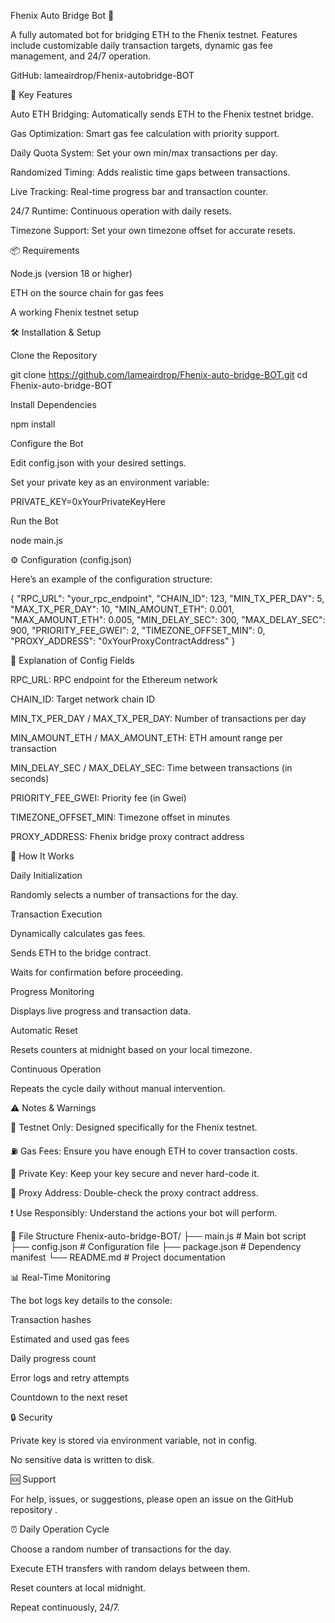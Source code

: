 Fhenix Auto Bridge Bot 🌉

A fully automated bot for bridging ETH to the Fhenix testnet. Features include customizable daily transaction targets, dynamic gas fee management, and 24/7 operation.

GitHub: lameairdrop/Fhenix-autobridge-BOT

🚀 Key Features

Auto ETH Bridging: Automatically sends ETH to the Fhenix testnet bridge.

Gas Optimization: Smart gas fee calculation with priority support.

Daily Quota System: Set your own min/max transactions per day.

Randomized Timing: Adds realistic time gaps between transactions.

Live Tracking: Real-time progress bar and transaction counter.

24/7 Runtime: Continuous operation with daily resets.

Timezone Support: Set your own timezone offset for accurate resets.

📦 Requirements

Node.js (version 18 or higher)

ETH on the source chain for gas fees

A working Fhenix testnet setup

🛠️ Installation & Setup

Clone the Repository

git clone https://github.com/lameairdrop/Fhenix-auto-bridge-BOT.git
cd Fhenix-auto-bridge-BOT


Install Dependencies

npm install


Configure the Bot

Edit config.json with your desired settings.

Set your private key as an environment variable:

PRIVATE_KEY=0xYourPrivateKeyHere


Run the Bot

node main.js

⚙️ Configuration (config.json)

Here’s an example of the configuration structure:

{
  "RPC_URL": "your_rpc_endpoint",
  "CHAIN_ID": 123,
  "MIN_TX_PER_DAY": 5,
  "MAX_TX_PER_DAY": 10,
  "MIN_AMOUNT_ETH": 0.001,
  "MAX_AMOUNT_ETH": 0.005,
  "MIN_DELAY_SEC": 300,
  "MAX_DELAY_SEC": 900,
  "PRIORITY_FEE_GWEI": 2,
  "TIMEZONE_OFFSET_MIN": 0,
  "PROXY_ADDRESS": "0xYourProxyContractAddress"
}

🧩 Explanation of Config Fields

RPC_URL: RPC endpoint for the Ethereum network

CHAIN_ID: Target network chain ID

MIN_TX_PER_DAY / MAX_TX_PER_DAY: Number of transactions per day

MIN_AMOUNT_ETH / MAX_AMOUNT_ETH: ETH amount range per transaction

MIN_DELAY_SEC / MAX_DELAY_SEC: Time between transactions (in seconds)

PRIORITY_FEE_GWEI: Priority fee (in Gwei)

TIMEZONE_OFFSET_MIN: Timezone offset in minutes

PROXY_ADDRESS: Fhenix bridge proxy contract address

🎯 How It Works

Daily Initialization

Randomly selects a number of transactions for the day.

Transaction Execution

Dynamically calculates gas fees.

Sends ETH to the bridge contract.

Waits for confirmation before proceeding.

Progress Monitoring

Displays live progress and transaction data.

Automatic Reset

Resets counters at midnight based on your local timezone.

Continuous Operation

Repeats the cycle daily without manual intervention.

⚠️ Notes & Warnings

🧪 Testnet Only: Designed specifically for the Fhenix testnet.

⛽ Gas Fees: Ensure you have enough ETH to cover transaction costs.

🔐 Private Key: Keep your key secure and never hard-code it.

🧱 Proxy Address: Double-check the proxy contract address.

❗ Use Responsibly: Understand the actions your bot will perform.

📁 File Structure
Fhenix-auto-bridge-BOT/
├── main.js          # Main bot script
├── config.json      # Configuration file
├── package.json     # Dependency manifest
└── README.md        # Project documentation

📊 Real-Time Monitoring

The bot logs key details to the console:

Transaction hashes

Estimated and used gas fees

Daily progress count

Error logs and retry attempts

Countdown to the next reset

🔒 Security

Private key is stored via environment variable, not in config.

No sensitive data is written to disk.

🆘 Support

For help, issues, or suggestions, please open an issue on the GitHub repository
.

⏰ Daily Operation Cycle

Choose a random number of transactions for the day.

Execute ETH transfers with random delays between them.

Reset counters at local midnight.

Repeat continuously, 24/7.